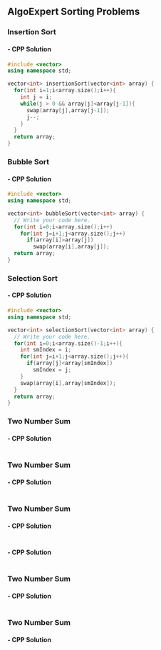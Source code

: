 ## AlgoExpert Sorting Problems

### Insertion Sort

#### - CPP Solution
```cpp
#include <vector>
using namespace std;

vector<int> insertionSort(vector<int> array) {
  for(int i=1;i<array.size();i++){
    int j = i;
    while(j > 0 && array[j]<array[j-1]){
      swap(array[j],array[j-1]);
      j--;
    }
  }
  return array;
}
```
### Bubble Sort

#### - CPP Solution
```cpp
#include <vector>
using namespace std;

vector<int> bubbleSort(vector<int> array) {
  // Write your code here.
  for(int i=0;i<array.size();i++)
    for(int j=i+1;j<array.size();j++)
      if(array[i]>array[j])
        swap(array[i],array[j]);
  return array;
}
```
### Selection Sort

#### - CPP Solution
```cpp
#include <vector>
using namespace std;

vector<int> selectionSort(vector<int> array) {
  // Write your code here.
  for(int i=0;i<array.size()-1;i++){
    int smIndex = i;
    for(int j=i+1;j<array.size();j++){
      if(array[j]<array[smIndex])
        smIndex = j;
    }
    swap(array[i],array[smIndex]);
  }
  return array;
}
```
### Two Number Sum

#### - CPP Solution
```cpp

```
### Two Number Sum

#### - CPP Solution
```cpp

```
### Two Number Sum

#### - CPP Solution
```cpp

```
### 

#### - CPP Solution
```cpp

```
### Two Number Sum

#### - CPP Solution
```cpp

```
### Two Number Sum

#### - CPP Solution
```cpp

```
